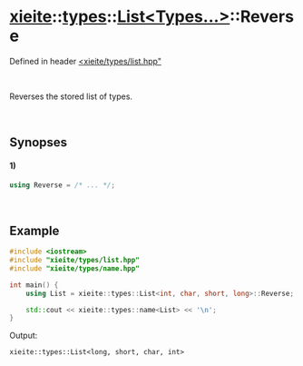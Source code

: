 # [xieite](../../../../../xieite.md)\:\:[types](../../../../../types.md)\:\:[List<Types...>](../../../list.md)\:\:Reverse
Defined in header [<xieite/types/list.hpp"](../../../../../../include/xieite/types/list.hpp)

&nbsp;

Reverses the stored list of types.

&nbsp;

## Synopses
#### 1)
```cpp
using Reverse = /* ... */;
```

&nbsp;

## Example
```cpp
#include <iostream>
#include "xieite/types/list.hpp"
#include "xieite/types/name.hpp"

int main() {
    using List = xieite::types::List<int, char, short, long>::Reverse;

    std::cout << xieite::types::name<List> << '\n';
}
```
Output:
```
xieite::types::List<long, short, char, int>
```
